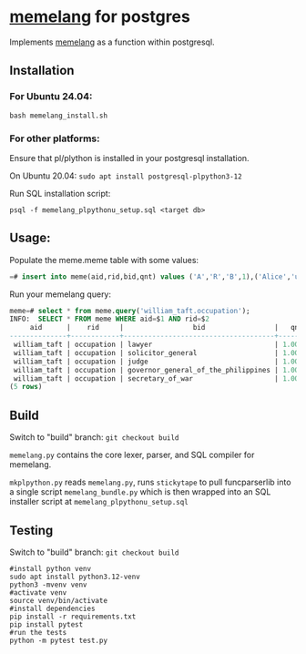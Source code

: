 # [memelang](https://memelang.net) for postgres

Implements [memelang](https://memelang.net/) as a function within postgresql.

## Installation

### For Ubuntu 24.04:

`bash memelang_install.sh`

### For other platforms:

Ensure that pl/plython is installed in your postgresql installation.

On Ubuntu 20.04: `sudo apt install postgresql-plpython3-12`

Run SQL installation script:

`psql -f memelang_plpythonu_setup.sql <target db>`

## Usage:

Populate the meme.meme table with some values:

```SQL
=# insert into meme(aid,rid,bid,qnt) values ('A','R','B',1),('Alice','uncle','Bob',1);
```

Run your memelang query:

```SQL
meme=# select * from meme.query('william_taft.occupation');
INFO:  SELECT * FROM meme WHERE aid=$1 AND rid=$2
     aid      |    rid     |                 bid                 |   qnt    
--------------+------------+-------------------------------------+----------
 william_taft | occupation | lawyer                              | 1.000000
 william_taft | occupation | solicitor_general                   | 1.000000
 william_taft | occupation | judge                               | 1.000000
 william_taft | occupation | governor_general_of_the_philippines | 1.000000
 william_taft | occupation | secretary_of_war                    | 1.000000
(5 rows)
```

## Build

Switch to "build" branch: `git checkout build`

`memelang.py` contains the core lexer, parser, and SQL compiler for memelang.

`mkplpython.py` reads `memelang.py`, runs `stickytape` to pull funcparserlib into a single script `memelang_bundle.py` which is then wrapped into an SQL installer script at `memelang_plpythonu_setup.sql`

## Testing

Switch to "build" branch: `git checkout build`

```
#install python venv
sudo apt install python3.12-venv
python3 -mvenv venv
#activate venv
source venv/bin/activate
#install dependencies
pip install -r requirements.txt
pip install pytest
#run the tests
python -m pytest test.py
```
